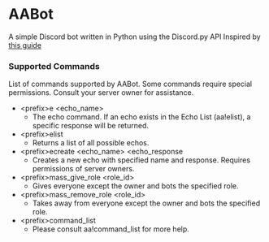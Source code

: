 # AABot
A simple Discord bot written in Python using the Discord.py API
Inspired by [this guide](https://realpython.com/how-to-make-a-discord-bot-python/#how-to-make-a-discord-bot-in-python)

### Supported Commands
List of commands supported by AABot. Some commands require special permissions. Consult your server owner for assistance.
* \<prefix>e <echo_name>
  * The echo command. If an echo exists in the Echo List (aa!elist), a specific response will be returned.
* \<prefix>elist
  * Returns a list of all possible echos.
* \<prefix>ecreate <echo_name> <echo_response
  * Creates a new echo with specified name and response. Requires permissions of server owners.
* \<prefix>mass_give_role <role_id>
  * Gives everyone except the owner and bots the specified role.
* \<prefix>mass_remove_role <role_id>
  * Takes away from everyone except the owner and bots the specified role.
* \<prefix>command_list
  * Please consult aa!command_list for more help.
